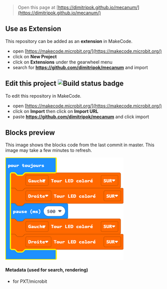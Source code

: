 
> Open this page at [https://dimitripok.github.io/mecanum/](https://dimitripok.github.io/mecanum/)

## Use as Extension

This repository can be added as an **extension** in MakeCode.

* open [https://makecode.microbit.org/](https://makecode.microbit.org/)
* click on **New Project**
* click on **Extensions** under the gearwheel menu
* search for **https://github.com/dimitripok/mecanum** and import

## Edit this project ![Build status badge](https://github.com/dimitripok/mecanum/workflows/MakeCode/badge.svg)

To edit this repository in MakeCode.

* open [https://makecode.microbit.org/](https://makecode.microbit.org/)
* click on **Import** then click on **Import URL**
* paste **https://github.com/dimitripok/mecanum** and click import

## Blocks preview

This image shows the blocks code from the last commit in master.
This image may take a few minutes to refresh.

![A rendered view of the blocks](https://github.com/dimitripok/mecanum/raw/master/.github/makecode/blocks.png)

#### Metadata (used for search, rendering)

* for PXT/microbit
<script src="https://makecode.com/gh-pages-embed.js"></script><script>makeCodeRender("{{ site.makecode.home_url }}", "{{ site.github.owner_name }}/{{ site.github.repository_name }}");</script>

